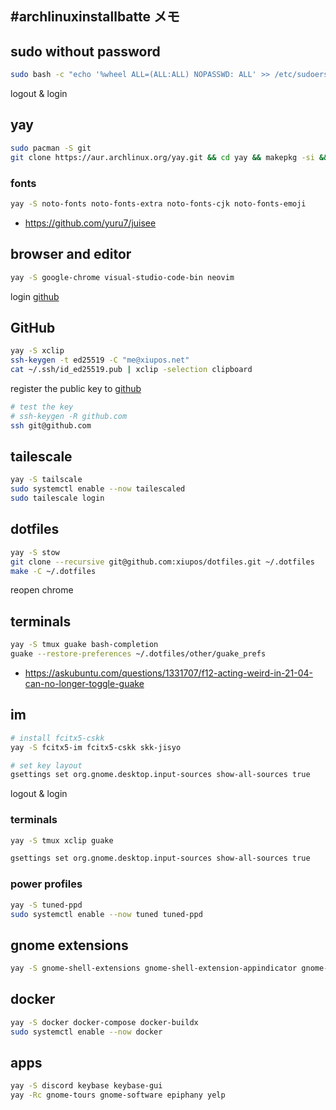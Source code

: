 ## #archlinuxinstallbatte メモ

## sudo without password

```bash
sudo bash -c "echo '%wheel ALL=(ALL:ALL) NOPASSWD: ALL' >> /etc/sudoers"
```

logout & login

## yay

```bash
sudo pacman -S git
git clone https://aur.archlinux.org/yay.git && cd yay && makepkg -si && cd .. && rm -rf yay
```

### fonts

```bash
yay -S noto-fonts noto-fonts-extra noto-fonts-cjk noto-fonts-emoji
```

- https://github.com/yuru7/juisee

## browser and editor

```bash
yay -S google-chrome visual-studio-code-bin neovim
```

login [github](https://github.com/)

## GitHub

```bash
yay -S xclip
ssh-keygen -t ed25519 -C "me@xiupos.net"
cat ~/.ssh/id_ed25519.pub | xclip -selection clipboard
```

register the public key to [github](https://github.com/settings/ssh/new)

```bash
# test the key
# ssh-keygen -R github.com
ssh git@github.com
```

## tailescale

```bash
yay -S tailscale
sudo systemctl enable --now tailescaled
sudo tailescale login
```

## dotfiles

```bash
yay -S stow
git clone --recursive git@github.com:xiupos/dotfiles.git ~/.dotfiles
make -C ~/.dotfiles
```

reopen chrome

## terminals

```bash
yay -S tmux guake bash-completion
guake --restore-preferences ~/.dotfiles/other/guake_prefs
```

- https://askubuntu.com/questions/1331707/f12-acting-weird-in-21-04-can-no-longer-toggle-guake

## im

```bash
# install fcitx5-cskk
yay -S fcitx5-im fcitx5-cskk skk-jisyo

# set key layout
gsettings set org.gnome.desktop.input-sources show-all-sources true
```

logout & login

### terminals

```bash
yay -S tmux xclip guake

gsettings set org.gnome.desktop.input-sources show-all-sources true
```

### power profiles

```bash
yay -S tuned-ppd
sudo systemctl enable --now tuned tuned-ppd
```

## gnome extensions

```bash
yay -S gnome-shell-extensions gnome-shell-extension-appindicator gnome-shell-extension-arc-menu gnome-shell-extension-dash-to-dock gnome-shell-extension-dash-to-panel gnome-shell-extension-forge gnome-shell-extension-gnome-ui-tune gnome-shell-extension-gsconnect gnome-shell-extension-gtk4-desktop-icons-ng gnome-shell-extension-legacy-theme-auto-switcher gnome-shell-extension-space-bar gnome-shell-extension-x11gestures
```

## docker

```bash
yay -S docker docker-compose docker-buildx
sudo systemctl enable --now docker
```

## apps

```bash
yay -S discord keybase keybase-gui
yay -Rc gnome-tours gnome-software epiphany yelp
```
